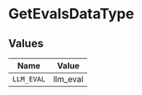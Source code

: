 # GetEvalsDataType


## Values

| Name       | Value      |
| ---------- | ---------- |
| `LLM_EVAL` | llm_eval   |